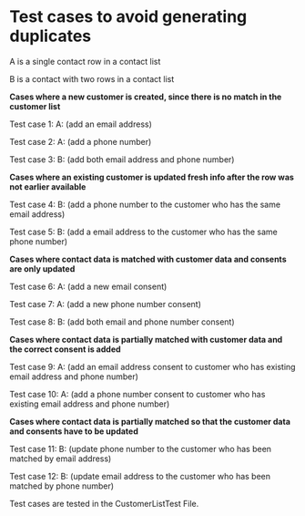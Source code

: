# Test cases to avoid generating duplicates


A is a single contact row in a contact list

B is a contact with two rows in a contact list



__Cases where a new customer is created, since there is no match in the customer list__

Test case 1: A: (add an email address)

Test case 2: A: (add a phone number)

Test case 3: B: (add both email address and phone number)



__Cases where an existing customer is updated fresh info after the row was not earlier available__

Test case 4: B: (add a phone number to the customer who has the same email address)

Test case 5: B: (add a email address to the customer who has the same phone number)



__Cases where contact data is matched with customer data and consents are only updated__

Test case 6: A: (add a new email consent)

Test case 7: A: (add a new phone number consent)

Test case 8: B: (add both email and phone number consent)



__Cases where contact data is partially matched with customer data and the correct consent is added__

Test case 9: A: (add an email address consent to customer who has existing email address and phone number)

Test case 10: A: (add a phone number consent to customer who has existing email address and phone number)



__Cases where contact data is partially matched so that the customer data and consents have to be updated__

Test case 11: B: (update phone number to the customer who has been matched by email address)

Test case 12: B:  (update email address to the customer who has been matched by phone number)



Test cases are tested in the CustomerListTest File.
